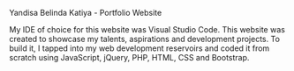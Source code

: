Yandisa Belinda Katiya - Portfolio Website

My IDE of choice for this website was Visual Studio Code.
This website was created to showcase my talents, aspirations and development projects. To build it, I tapped into my web development reservoirs and coded it from scratch using JavaScript, jQuery, PHP, HTML, CSS and Bootstrap. 
